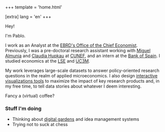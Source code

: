 +++
template = 'home.html'

[extra]
lang = 'en'
+++

Hey!

I'm Pablo.

I work as an Analyst at the [EBRD's Office of the Chief Economist](https://www.ebrd.com/sites/Satellite?c=Content&cid=1395317980748&pagename=EBRD%2FContent%2FContentLayout). Previously, I was a pre-doctoral research assistant working with [Miguel Almunia](https://malmunia.github.io/) and [Claudia Hupkau](https://sites.google.com/view/claudiahupkau/home) at [CUNEF](https://www.cunef.edu/en/), and an intern at the [Bank of Spain](https://www.bde.es/wbe/en/sobre-banco/organizacion/estructura/dg-economia/). I studied economics at the [LSE](https://www.lse.ac.uk/) and [UC3M](https://www.uc3m.es/home).

My work leverages large-scale datasets to answer policy-oriented research questions in the realm of applied microeconomics. I also design [interactive visualizations tools](/projects) to maximize the impact of key research products and, in my free time, to tell data stories about whatever I deem interesting.

Fancy a (virtual) coffee?

### Stuff I'm doing 
-	Thinking about [digital gardens](https://maggieappleton.com/garden-history) and idea management systems
-	Trying not to suck at chess